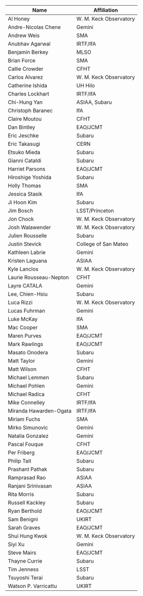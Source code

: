 | Name | Affiliation |
|------|-------------|
| Al Honey | W. M. Keck Observatory |
| Andre-Nicolas Chene | Gemini |
| Andrew Weis | SMA |
| Anubhav Agarwal | IRTF/IfA |
| Benjamin Berkey | MLSO |
| Brian Force | SMA |
| Callie Crowder | CFHT |
| Carlos Alvarez | W. M. Keck Observatory |
| Catherine Ishida | UH Hilo |
| Charles Lockhart | IRTF/IfA |
| Chi-Hung Yan | ASIAA, Subaru |
| Christoph Baranec | IfA |
| Claire Moutou | CFHT |
| Dan Bintley | EAO/JCMT |
| Eric Jeschke | Subaru |
| Eric Takasugi | CERN |
| Etsuko Mieda | Subaru |
| Gianni Cataldi | Subaru |
| Harriet Parsons | EAO/JCMT |
| Hiroshige Yoshida | Subaru |
| Holly Thomas | SMA |
| Jessica Stasik | IfA |
| Ji Hoon Kim | Subaru |
| Jim Bosch | LSST/Princeton |
| Jon Chock | W. M. Keck Observatory |
| Josh Walawender | W. M. Keck Observatory |
| Julien Rousselle | Subaru |
| Justin Stevick | College of San Mateo |
| Kathleen Labrie | Gemini |
| Kristen Laguana | ASIAA |
| Kyle Lanclos | W. M. Keck Observatory |
| Laurie Rousseau-Nepton | CFHT |
| Layre CATALA | Gemini |
| Lee, Chien-Hsiu | Subaru |
| Luca Rizzi | W. M. Keck Observatory |
| Lucas Fuhrman | Gemini |
| Luke McKay | IfA |
| Mac Cooper | SMA |
| Maren Purves | EAO/JCMT |
| Mark Rawlings | EAO/JCMT |
| Masato Onodera | Subaru |
| Matt Taylor | Gemini |
| Matt Wilson | CFHT |
| Michael Lemmen | Subaru |
| Michael Pohlen | Gemini |
| Michael Radica | CFHT |
| Mike Connelley | IRTF/IfA |
| Miranda Hawarden-Ogata | IRTF/IfA |
| Miriam Fuchs | SMA |
| Mirko Simunovic | Gemini |
| Natalia Gonzalez | Gemini |
| Pascal Fouque | CFHT |
| Per Friberg | EAO/JCMT |
| Philip Tait | Subaru |
| Prashant Pathak | Subaru |
| Ramprasad Rao | ASIAA |
| Ranjani Srinivasan | ASIAA |
| Rita Morris | Subaru |
| Russell Kackley | Subaru |
| Ryan Berthold | EAO/JCMT |
| Sam Benigni | UKIRT |
| Sarah Graves | EAO/JCMT |
| Shui Hung Kwok | W. M. Keck Observatory |
| Siyi Xu | Gemini |
| Steve Mairs | EAO/JCMT |
| Thayne Currie | Subaru |
| Tim Jenness | LSST |
| Tsuyoshi Terai | Subaru |
| Watson P. Varricattu | UKIRT |